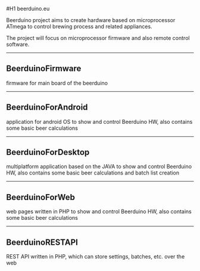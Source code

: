 #H1 beerduino.eu


Beerduino project aims to create hardware based on microprocessor ATmega to control brewing process and related appliances.

The project will focus on microprocessor firmware and also remote control software.
___

BeerduinoFirmware
------
firmware for main board of the beerduino
___

BeerduinoForAndroid
------
application for android OS to show and control Beerduino HW, also contains some basic beer calculations
___

BeerduinoForDesktop
------
multiplatform application based on the JAVA to show and control Beerduino HW, also contains some basic beer calculations and batch list creation
___

BeerduinoForWeb
------
web pages written in PHP to show and control Beerduino HW, also contains some basic beer calculations
___

BeerduinoRESTAPI
------
REST API written in PHP, which can store settings, batches, etc. over the web
